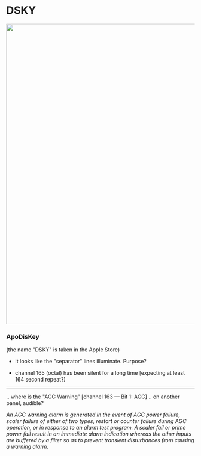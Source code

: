 #  DSKY

<p align="center">
    <img src="https://ramsaycons.com/pix/macOS-DSKY-OV014B.png" width="800" />
</p>

### ApoDisKey

(the name "DSKY" is taken in the Apple Store)

* It looks like the "separator" lines illuminate.  Purpose?

* channel 165 (octal) has been silent for a long time [expecting at least 164 second repeat?)
_____________________________

.. where is the "AGC Warning” [channel 163 — Bit 1: AGC] .. on another panel, audible?

   _An AGC warning alarm is generated in the event of AGC power failure, scaler failure of either of 
   two types, restart or counter failure during AGC operation, or in response to an alarm test program. 
   A scaler fail or prime power fail result in an immediate alarm indication whereas the other inputs 
   are buffered by a filter so as to prevent transient disturbances from causing a warning alarm._
